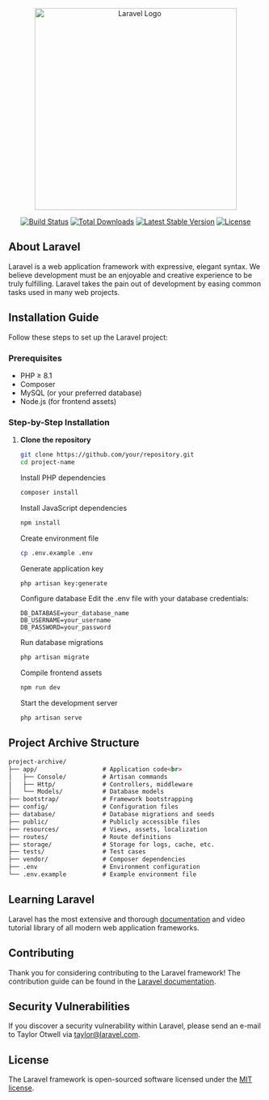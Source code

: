 <p align="center"><a href="https://laravel.com" target="_blank"><img src="https://raw.githubusercontent.com/laravel/art/master/logo-lockup/5%20SVG/2%20CMYK/1%20Full%20Color/laravel-logolockup-cmyk-red.svg" width="400" alt="Laravel Logo"></a></p>

<p align="center">
<a href="https://github.com/laravel/framework/actions"><img src="https://github.com/laravel/framework/workflows/tests/badge.svg" alt="Build Status"></a>
<a href="https://packagist.org/packages/laravel/framework"><img src="https://img.shields.io/packagist/dt/laravel/framework" alt="Total Downloads"></a>
<a href="https://packagist.org/packages/laravel/framework"><img src="https://img.shields.io/packagist/v/laravel/framework" alt="Latest Stable Version"></a>
<a href="https://packagist.org/packages/laravel/framework"><img src="https://img.shields.io/packagist/l/laravel/framework" alt="License"></a>
</p>

## About Laravel

Laravel is a web application framework with expressive, elegant syntax. We believe development must be an enjoyable and creative experience to be truly fulfilling. Laravel takes the pain out of development by easing common tasks used in many web projects.

## Installation Guide

Follow these steps to set up the Laravel project:

### Prerequisites
- PHP ≥ 8.1
- Composer
- MySQL (or your preferred database)
- Node.js (for frontend assets)

### Step-by-Step Installation

1. **Clone the repository**
   ```bash
   git clone https://github.com/your/repository.git
   cd project-name
   ```
   Install PHP dependencies
   ```bash
   composer install
   ```
   Install JavaScript dependencies
   ```bash
   npm install
   ```
   Create environment file
   ```bash
   cp .env.example .env
   ```
   Generate application key
   ```bash
   php artisan key:generate
   ```
   Configure database
   Edit the .env file with your database credentials:
   ```env
   DB_DATABASE=your_database_name
   DB_USERNAME=your_username
   DB_PASSWORD=your_password
   
   ```
   Run database migrations
   ```bash
   php artisan migrate
   ```
   Compile frontend assets
   ```bash
   npm run dev
   ```
   Start the development server
   ```bash
   php artisan serve
   ```
   
## Project Archive Structure
```markdown
project-archive/
├── app/                  # Application code<br>
│   ├── Console/          # Artisan commands
│   ├── Http/             # Controllers, middleware
│   └── Models/           # Database models
├── bootstrap/            # Framework bootstrapping
├── config/               # Configuration files
├── database/             # Database migrations and seeds
├── public/               # Publicly accessible files
├── resources/            # Views, assets, localization
├── routes/               # Route definitions
├── storage/              # Storage for logs, cache, etc.
├── tests/                # Test cases
├── vendor/               # Composer dependencies
├── .env                  # Environment configuration
└── .env.example          # Example environment file
```
## Learning Laravel

Laravel has the most extensive and thorough [documentation](https://laravel.com/docs) and video tutorial library of all modern web application frameworks.

## Contributing

Thank you for considering contributing to the Laravel framework! The contribution guide can be found in the [Laravel documentation](https://laravel.com/docs/contributions).

## Security Vulnerabilities

If you discover a security vulnerability within Laravel, please send an e-mail to Taylor Otwell via [taylor@laravel.com](mailto:taylor@laravel.com).

## License

The Laravel framework is open-sourced software licensed under the [MIT license](https://opensource.org/licenses/MIT).

